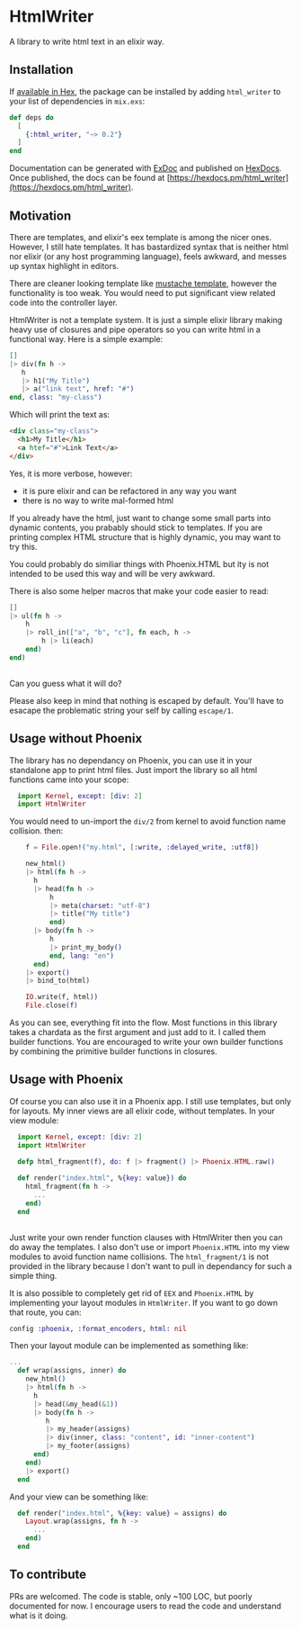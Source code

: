 # HtmlWriter

A library to write html text in an elixir way.

## Installation

If [available in Hex](https://hex.pm/docs/publish), the package can be installed
by adding `html_writer` to your list of dependencies in `mix.exs`:

```elixir
def deps do
  [
    {:html_writer, "~> 0.2"}
  ]
end
```

Documentation can be generated with [ExDoc](https://github.com/elixir-lang/ex_doc)
and published on [HexDocs](https://hexdocs.pm). Once published, the docs can
be found at [https://hexdocs.pm/html_writer](https://hexdocs.pm/html_writer).

## Motivation

There are templates, and elixir's eex template is among the nicer ones. However, I still hate templates. It has bastardized syntax that is neither html nor elixir (or any host programming language), feels awkward, and messes up syntax highlight in editors.

There are cleaner looking template like [mustache template](https://mustache.github.io/), however the functionality is too weak. You would need to put significant view related code into the controller layer. 

HtmlWriter is not a template system. It is just a simple elixir library making heavy use of closures and pipe operators so you can write html in a functional way. Here is a simple example:

```elixir
[]
|> div(fn h ->
   h
   |> h1("My Title")
   |> a("link text", href: "#")
end, class: "my-class")
```

Which will print the text as:

```html
<div class="my-class">
  <h1>My Title</h1>
  <a htef="#">Link Text</a>
</div>
```

Yes, it is more verbose, however:

 * it is pure elixir and can be refactored in any way you want 
 * there is no way to write mal-formed html

If you already have the html, just want to change some small parts into dynamic contents, you prabably should stick to templates. If you are printing complex HTML structure that is highly dynamic, you may want to try this.

You could probably do similiar things with Phoenix.HTML but ity is not intended to be used this way and will be very awkward. 

There is also some helper macros that make your code easier to read:

```elixir
[]
|> ul(fn h ->
	h
	|> roll_in(["a", "b", "c"], fn each, h ->
		h |> li(each)
	end)
end)
	
```
Can you guess what it will do?

Please also keep in mind that nothing is escaped by default. You'll have to esacape the problematic
string your self by calling `escape/1`.

## Usage without Phoenix

The library has no dependancy on Phoenix, you can use it in your standalone app to print html files. Just import the library so all html functions came into your scope:

```elixir
  import Kernel, except: [div: 2]
  import HtmlWriter
```

You would need to un-import the `div/2` from kernel to avoid function name collision. then:

```elixir
    f = File.open!("my.html", [:write, :delayed_write, :utf8])

	new_html()
    |> html(fn h ->
      h
      |> head(fn h ->
		  h
		  |> meta(charset: "utf-8")
		  |> title("My title")
		  end)
      |> body(fn h ->
		  h
		  |> print_my_body()
		  end, lang: "en")
	  end)
    |> export()
	|> bind_to(html)

	IO.write(f, html))
    File.close(f)
```

As you can see, everything fit into the flow. Most functions in this library takes a chardata as the first argument and just add to it. I called them builder functions. You are encouraged to write your own builder functions by combining the primitive builder functions in closures.

## Usage with Phoenix

Of course you can also use it in a Phoenix app. I still use templates, but only for layouts. My inner views are all elixir code, without templates. In your view module:

```elixir
  import Kernel, except: [div: 2]
  import HtmlWriter

  defp html_fragment(f), do: f |> fragment() |> Phoenix.HTML.raw()
  
  def render("index.html", %{key: value}) do
    html_fragment(fn h ->
	  ...
    end)
  end
  
```

Just write your own render function clauses with HtmlWriter then you can do away the templates. I also don't use or import `Phoenix.HTML` into my view modules to avoid function name collisions.  The `html_fragment/1` is not provided in the library because I don't want to pull in dependancy for such a simple thing.

It is also possible to completely get rid of `EEX` and `Phoenix.HTML` by implementing your layout modules in `HtmlWriter`. If you want to go down that route, you can:

``` elixir
config :phoenix, :format_encoders, html: nil
```

Then your layout module can be implemented as something like:

``` elixir
...
  def wrap(assigns, inner) do
	new_html()
	|> html(fn h ->
	  h
	  |> head(&my_head(&1))
	  |> body(fn h ->
		 h
		 |> my_header(assigns)
		 |> div(inner, class: "content", id: "inner-content")
		 |> my_footer(assigns)
	  end)
	end)
	|> export()
  end
```

And your view can be something like:

``` elixir
  def render("index.html", %{key: value} = assigns) do
    Layout.wrap(assigns, fn h ->
	  ...
    end)
  end
```

## To contribute

PRs are welcomed. The code is stable, only ~100 LOC, but poorly documented for now. I encourage users to read the code and understand what is it doing. 
